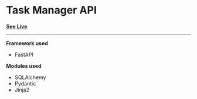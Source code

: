 # Task Manager API

[**See Live**](https://task-manager-backend-fastapi.onrender.com)

<hr />

**Framework used**

* FastAPI

**Modules used**

* SQLAlchemy
* Pydantic
* Jinja2
